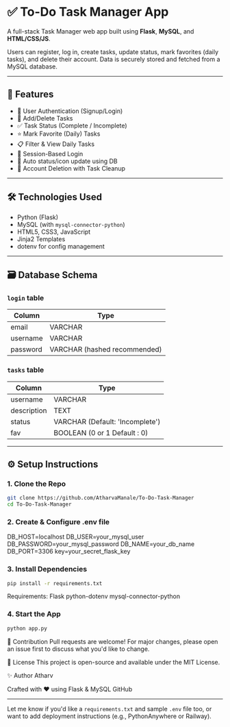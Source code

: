 # ✅ To-Do Task Manager App

A full-stack Task Manager web app built using **Flask**, **MySQL**, and **HTML/CSS/JS**.

Users can register, log in, create tasks, update status, mark favorites (daily tasks), and delete their account. Data is securely stored and fetched from a MySQL database.

---

## 🚀 Features

- 🔐 User Authentication (Signup/Login)
- 📝 Add/Delete Tasks
- ✅ Task Status (Complete / Incomplete)
- ⭐ Mark Favorite (Daily) Tasks
- 📋 Filter & View Daily Tasks
- 🔐 Session-Based Login
- 🔁 Auto status/icon update using DB
- 🧼 Account Deletion with Task Cleanup

---

## 🛠️ Technologies Used

- Python (Flask)
- MySQL (with `mysql-connector-python`)
- HTML5, CSS3, JavaScript
- Jinja2 Templates
- dotenv for config management

---

## 🗃️ Database Schema

### `login` table

| Column    | Type         |
|-----------|--------------|
| email     | VARCHAR      |
| username  | VARCHAR      |
| password  | VARCHAR (hashed recommended) |

### `tasks` table

| Column     | Type         |
|------------|--------------|
| username   | VARCHAR      |
| description| TEXT         |
| status     | VARCHAR (Default: 'Incomplete') |
| fav        | BOOLEAN (0 or 1 Default : 0) |

---

## ⚙️ Setup Instructions

### 1. Clone the Repo

```bash
git clone https://github.com/AtharvaManale/To-Do-Task-Manager
cd To-Do-Task-Manager
```
### 2. Create & Configure .env file

DB_HOST=localhost
DB_USER=your_mysql_user
DB_PASSWORD=your_mysql_password
DB_NAME=your_db_name
DB_PORT=3306
key=your_secret_flask_key

### 3. Install Dependencies
```bash
pip install -r requirements.txt
```
Requirements:
Flask
python-dotenv
mysql-connector-python

### 4. Start the App
``` bash
python app.py
```

🙌 Contribution
Pull requests are welcome! For major changes, please open an issue first to discuss what you'd like to change.

📄 License
This project is open-source and available under the MIT License.

✨ Author
Atharv

Crafted with ❤️ using Flask & MySQL
GitHub

---
Let me know if you'd like a `requirements.txt` and sample `.env` file too, or want to add deployment instructions (e.g., PythonAnywhere or Railway).



